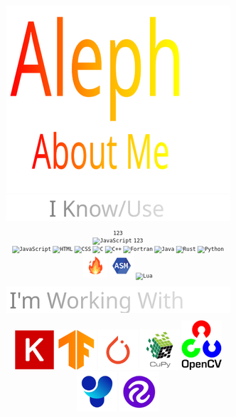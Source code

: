 <div align="center">
    
<img src="https://github.com/AlephVenXm/AlephVenXm/blob/main/root/svg/head_0.svg" width="800" height="420" alt="head">
    
</div>

<div align="center">  
    
<img src="https://github.com/AlephVenXm/AlephVenXm/blob/main/root/svg/std_1.svg" width="520" height="60" alt="std">
    
</div>


<div align="center">

<code><text align="center">123</text>
<img width="55" src="https://user-images.githubusercontent.com/25181517/117447155-6a868a00-af3d-11eb-9cfe-245df15c9f3f.png" alt="JavaScript" title="JavaScript"/></code>
<code><text align="center">123</text>
<img width="55" src="https://user-images.githubusercontent.com/25181517/117447155-6a868a00-af3d-11eb-9cfe-245df15c9f3f.png" alt="JavaScript" title="JavaScript"/></code>
<code><img width="55" src="https://user-images.githubusercontent.com/25181517/192158954-f88b5814-d510-4564-b285-dff7d6400dad.png" alt="HTML" title="HTML"/></code>
<code><img width="55" src="https://user-images.githubusercontent.com/25181517/183898674-75a4a1b1-f960-4ea9-abcb-637170a00a75.png" alt="CSS" title="CSS"/></code>
<code><img width="55" src="https://user-images.githubusercontent.com/25181517/192106070-46255bcf-65e6-4c6b-a296-bf8d0d8fb2a7.png" alt="C" title="C"/></code>
<code><img width="55" src="https://user-images.githubusercontent.com/25181517/192106073-90fffafe-3562-4ff9-a37e-c77a2da0ff58.png" alt="C++" title="C++"/></code>
<code><img width="55" src="https://user-images.githubusercontent.com/25181517/192106356-07c248b7-9c7c-40bd-a202-f7caf5d0b1bc.png" alt="Fortran" title="Fortran"/></code>
<code><img width="55" src="https://user-images.githubusercontent.com/25181517/117201156-9a724800-adec-11eb-9a9d-3cd0f67da4bc.png" alt="Java" title="Java"/></code>
<code><img width="55" src="https://user-images.githubusercontent.com/25181517/192599922-3a8ceb1c-ff1d-40bc-b73c-99ea1182d8ad.png" alt="Rust" title="Rust"/></code>
<code><img width="55" src="https://user-images.githubusercontent.com/25181517/183423507-c056a6f9-1ba8-4312-a350-19bcbc5a8697.png" alt="Python" title="Python"/></code>
<code><img width="55" src="https://github.com/AlephVenXm/AlephVenXm/blob/main/root/%F0%9F%94%A5.png" alt="Mojo" title="Mojo"/></code>
<code><img width="55" src="https://github.com/AlephVenXm/AlephVenXm/blob/main/root/asm86.png" alt="ASMx86" title="ASMx86"/></code>
<code><img width="55" src="https://github.com/Ramonmelod/profile-technology-icons/assets/139141993/89970707-fd3d-46e9-897e-7e51ba07ba4c" alt="Lua" title="Lua"/></code>

</div>
    
<div align="center">
    
<img src="https://github.com/AlephVenXm/AlephVenXm/blob/main/root/svg/std_2.svg" width="520" height="60" alt="std">

</div>


<div align="center">

<code><img width="90" src="https://github.com/AlephVenXm/AlephVenXm/blob/main/root/2048px-Keras_logo.svg.png" alt="Keras" title="Keras"/></code>
<code><img width="90" src="https://github.com/AlephVenXm/AlephVenXm/blob/main/root/google-tensorflow-icon.png" alt="TensorFlow" title="TensorFlow"/></code>
<code><img width="90" src="https://github.com/AlephVenXm/AlephVenXm/blob/main/root/PyTorch_Symbol_01_OrangeOnTransparent_nUWxXkQ.png" alt="PyTorch" title="PyTorch"/></code>
<code><img width="90" src="https://github.com/AlephVenXm/AlephVenXm/blob/main/root/cupy_logo_1000px.png" alt="CuPy" title="CuPy"/></code>
<code><img width="90" src="https://github.com/AlephVenXm/AlephVenXm/blob/main/root/OpenCV_Logo_with_text.png" alt="OpenCV" title="OpenCV"/></code>
<code><img width="90" src="https://github.com/AlephVenXm/AlephVenXm/blob/main/root/512x512bb.png" alt="Ultralytics" title="Ultralytics"/></code>
<code><img width="90" src="https://github.com/AlephVenXm/AlephVenXm/blob/main/root/channels4_profile.png" alt="RoboFlow" title="RoboFlow"/></code>

</div>
